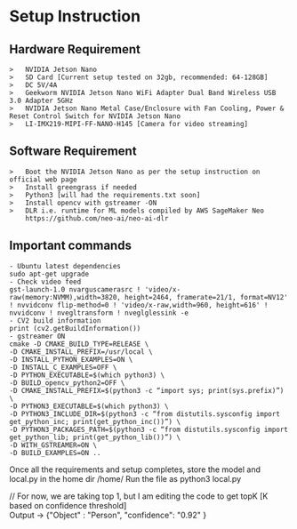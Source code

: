 # Setup Instruction

## Hardware Requirement
    >   NVIDIA Jetson Nano 
    >   SD Card [Current setup tested on 32gb, recommended: 64-128GB]
    >   DC 5V/4A
    >   Geekworm NVIDIA Jetson Nano WiFi Adapter Dual Band Wireless USB 3.0 Adapter 5GHz
    >   NVIDIA Jetson Nano Metal Case/Enclosure with Fan Cooling, Power & Reset Control Switch for NVIDIA Jetson Nano
    >   LI-IMX219-MIPI-FF-NANO-H145 [Camera for video streaming]
    
## Software Requirement
    >   Boot the NVIDIA Jetson Nano as per the setup instruction on official web page
    >   Install greengrass if needed
    >   Python3 [will had the requirements.txt soon]
    >   Install opencv with gstreamer -ON
    >   DLR i.e. runtime for ML models compiled by AWS SageMaker Neo
        https://github.com/neo-ai/neo-ai-dlr

## Important commands
    - Ubuntu latest dependencies
    sudo apt-get upgrade
    - Check video feed
    gst-launch-1.0 nvarguscamerasrc ! 'video/x-raw(memory:NVMM),width=3820, height=2464, framerate=21/1, format=NV12' ! nvvidconv flip-method=0 ! 'video/x-raw,width=960, height=616' ! nvvidconv ! nvegltransform ! nveglglessink -e
    - CV2 build information
    print (cv2.getBuildInformation())
    - gstreamer ON
    cmake -D CMAKE_BUILD_TYPE=RELEASE \
    -D CMAKE_INSTALL_PREFIX=/usr/local \
    -D INSTALL_PYTHON_EXAMPLES=ON \
    -D INSTALL_C_EXAMPLES=OFF \
    -D PYTHON_EXECUTABLE=$(which python3) \
    -D BUILD_opencv_python2=OFF \
    -D CMAKE_INSTALL_PREFIX=$(python3 -c “import sys; print(sys.prefix)”) \
    -D PYTHON3_EXECUTABLE=$(which python3) \
    -D PYTHON3_INCLUDE_DIR=$(python3 -c “from distutils.sysconfig import get_python_inc; print(get_python_inc())”) \
    -D PYTHON3_PACKAGES_PATH=$(python3 -c “from distutils.sysconfig import get_python_lib; print(get_python_lib())”) \
    -D WITH_GSTREAMER=ON \
    -D BUILD_EXAMPLES=ON ..
    
Once all the requirements and setup completes, store the model and local.py in the home dir /home/<user>
Run the file as python3 local.py 

// For now, we are taking top 1, but I am editing the code to get topK [K based on confidence threshold]    
Output ->  {"Object" : "Person", "confidence": "0.92" }


    
    
    
